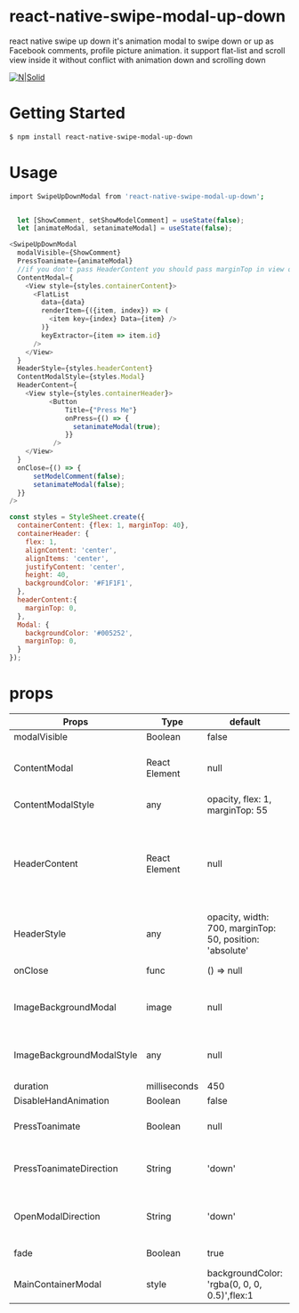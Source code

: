 # react-native-swipe-modal-up-down
react native swipe up down it's animation modal to swipe down or up as Facebook comments, profile picture animation. it support flat-list and scroll view inside it without conflict with animation down and scrolling down


[![N|Solid](https://gfycat.com/cookeddeepfrilledlizard)]()

# Getting Started
```sh
$ npm install react-native-swipe-modal-up-down
```

# Usage
```sh
import SwipeUpDownModal from 'react-native-swipe-modal-up-down';
```

```javascript

  let [ShowComment, setShowModelComment] = useState(false);
  let [animateModal, setanimateModal] = useState(false);

<SwipeUpDownModal
  modalVisible={ShowComment}
  PressToanimate={animateModal}
  //if you don't pass HeaderContent you should pass marginTop in view of ContentModel to Make modal swipeable
  ContentModal={
    <View style={styles.containerContent}>
      <FlatList
        data={data}
        renderItem={({item, index}) => (
          <item key={index} Data={item} />
        )}
        keyExtractor={item => item.id}
      />
    </View>
  }
  HeaderStyle={styles.headerContent}
  ContentModalStyle={styles.Modal}
  HeaderContent={
    <View style={styles.containerHeader}>
          <Button 
              Title={"Press Me"}
              onPress={() => {
                setanimateModal(true);
              }}
           />
    </View>
  }
  onClose={() => {
      setModelComment(false);
      setanimateModal(false);
  }}
/>

const styles = StyleSheet.create({
  containerContent: {flex: 1, marginTop: 40},
  containerHeader: {
    flex: 1,
    alignContent: 'center',
    alignItems: 'center',
    justifyContent: 'center',
    height: 40,
    backgroundColor: '#F1F1F1',
  },
  headerContent:{
    marginTop: 0,
  },
  Modal: {
    backgroundColor: '#005252',
    marginTop: 0,
  }
});


```
# props
                    
Props | Type | default | Note 
------------- | ------------- | ------------- | -------------
modalVisible  | Boolean | false | Set visiablity of Modal
ContentModal  | React Element | null | `for example: <View><Button text="Hello Mina" align="center" onPress={() => {}}/></View>`
ContentModalStyle  | any | opacity, flex: 1, marginTop: 55 | you shouldn't pass opacity or transform 
HeaderContent  | React Element | null | `for example: <View style={{flex: 1, alignContent: 'center', alignItems: 'center', justifyContent: 'center', height: 40}}><Text> Header Content </Text></View>`
HeaderStyle  | any | opacity, width: 700, marginTop: 50, position: 'absolute' | you shouldn't pass opacity or transform
onClose  | func | () => null | Called when Modal closed
ImageBackgroundModal  | image | null | you can set imagebackground of modal instead of backgroundColor
ImageBackgroundModalStyle | any | null | `for example : borderTopLeftRadius: 25, borderTopRightRadius: 25`
duration | milliseconds | 450 | Length of animation
DisableHandAnimation | Boolean | false | Disable Hand animate 
PressToanimate | Boolean | null | close modal showing animation by set value equal true
PressToanimateDirection | String | 'down' | Direction of animating Modal while closing, accepted value('up','down').
OpenModalDirection | String | 'down' | Direction of animating Modal while Opening, accepted value('up','down').
fade | Boolean | true | fading animation while opening/closing
MainContainerModal | style | backgroundColor: 'rgba(0, 0, 0, 0.5)',flex:1 | Main Container of modal
